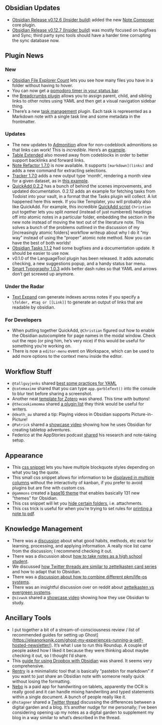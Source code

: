 ## Obsidian Updates
* [Obsidian Release v0.12.6 (Insider build)](https://forum.obsidian.md/t/obsidian-release-v0-12-6-insider-build/19914) added the new [Note Composer](https://help.obsidian.md/Plugins/Note+composer) core plugin. 
* [Obsidian Release v0.12.7 (Insider build)](https://forum.obsidian.md/t/obsidian-release-v0-12-7-insider-build/20004) was mostly focused on bugfixes and Sync; third party sync tools should have a harder time corrupting the sync database now. 
## Plugin News

### New
* [Obsidian File Explorer Count](https://github.com/ozntel/file-explorer-note-count) lets you see how many files you have in a folder without having to hover. 
* You can now get a [pomodoro timer in your status bar](https://github.com/kzhovn/statusbar-pomo-obsidian). 
* the [Breadcrumbs plugin](https://github.com/SkepticMystic/breadcrumbs) allows you to assign parent, child, and sibling links to other notes using YAML and then get a visual navigation sidebar thing. 
* There’s a new [task management](https://github.com/tgrosinger/tq-obsidian) plugin. Each task is represented as a Markdown note with a single task line and some metadata in the frontmatter.

### Updates
* The new updates to [Admonition](https://github.com/valentine195/obsidian-admonition) allow for non-codeblock admonitions so that links can work! This is _incredible_. Here’s an [example](https://www.loom.com/share/730f77bbeeef453f94f22576df7178f4). 
* [Table Extended](https://github.com/alx-plugins/table-extended/releases/tag/1.3.0) also moved away from codeblocks in order to better support backlinks and forward links. 
* [Note Refactor 1.7.0](https://github.com/lynchjames/note-refactor-obsidian/releases/tag/1.7.0) is now available. It supports `[markdown](links)` and adds a new command for extracting selections. 
* [Tracker 1.7.0](https://github.com/pyrochlore/obsidian-tracker) adds a new output type 'month', rendering a month view for a given dataset, as in [this example](https://discord.com/channels/686053708261228577/855181471643861002/856529983031607316). 
* [QuickAdd 0.2.2](https://github.com/chhoumann/quickadd) has a bunch of behind the scenes improvements, and updated documentation. 0.2.12 adds an example for fetching tasks from Todoist into your vault, in a format that the Tasks plugin will collect. A lot happened here this week. If you like Templater, you will probably also like QuickAdd. For example, this incredible [QuickAdd script](https://discord.com/channels/686053708261228577/840286238928797736/855883637367242752) `Christian` put together lets you split _named_ (instead of just numbered) headings off into atomic notes in a particular folder, embedding the section in the new note instead of moving the text out of the literature note. This solves a bunch of the problems outlined in the discussion of my [increasingly atomic folders] workflow writeup about why I do it “my way” instead of using the “proper” atomic note method. Now you can have the best of both worlds! 
* [Obsidian Tasks 1.1.2](https://github.com/schemar/obsidian-tasks/releases/tag/1.1.2) had some bugfixes and a documentation update. It should be easier to use now. 
* v0.1.0 of the LanguageTool plugin has been released. It adds automatic checking, a new suggestions popup, and a handy status bar menu.
* [Smart Typography 1.0.3](https://github.com/mgmeyers/obsidian-smart-typography/releases/tag/1.0.3) adds better dash rules so that YAML and arrows don’t get screwed up anymore. 

### Under the Radar
* [Text Expand]( https://github.com/mrjackphil/obsidian-text-expand) can generate indexes across notes if you specify a `\folder, #tag or [[Link]]` to generate an output of links that are readable by obsidian.

### For Developers
* When putting together QuickAdd, `@Christian` figured out how to enable the Obsidian autocomplete for page names in the modal window. Check out the repo (or ping him, he’s very nice) if this would be useful for something you’re working on. 
* There is now a `editor-menu` event on Workspace, which can be used to add more options to the context menu inside the editor.

## Workflow Stuff
* `@tallguyjenks` shared [best some practices for YAML](http://discordapp.com/channels/686053708261228577/694233507500916796/856218976946618399)
* `@cotemaxime` shared that you can type `app.garbleText()` into the console to blur text before sharing a screenshot. 
* Another neat [template for Zotero](http://discordapp.com/channels/686053708261228577/710585052769157141/856977587976011787) was shared. This time with buttons! 
* `@thecookiemomma` shared [a plugin list](http://discordapp.com/channels/686053708261228577/694233507500916796/858023992743821373) they think would be useful for writers. 
* `@death_au` shared a tip: Playing videos in Obsidian supports Picture-in-Picture! 
* `@Patrick` shared a [showcase video](https://youtu.be/vfGDnIa34ag) showing how he uses Obsidian for creating tabletop adventures. 
* Federico at the AppStories podcast [shared](https://appstories.net/episodes/228/) his research and note-taking setup. 

## Appearance
* This [css snippet](https://forum.obsidian.md/t/css-snippet-for-multiple-blockquote-styles-with-syntax-formatting/19839/8) lets you have multiple blockquote styles depending on what you tag the quote. 
* This small css snippet allows for information to be [displayed in multiple columns](http://discordapp.com/channels/686053708261228577/707816848615407697/856860634884341830) without the interactivity of kanban, if you prefer to avoid plugins but are fine with custom css. 
* `@gammons` created a [base16 theme](https://github.com/gammons/base16-obsidian) that enables basically 131 new "themes" for Obsidian. 
* This css snippet will let you [hide certain folders](https://discord.com/channels/686053708261228577/694233507500916796/845664939292229642), i.e. attachments. 
* This css trick is useful for when you’re trying to set rules for [printing a note to pdf](https://discord.com/channels/686053708261228577/722584061087842365/855105812463616040). 
## Knowledge Management
* There was a [discussion](http://discordapp.com/channels/686053708261228577/722584061087842365/857982337814888508) about what good habits, methods, etc exist for learning, processing, and applying information. A really nice list came from the discussion; I recommend checking it out. 
* There was a discussion about [how to take notes as a high school student](http://discordapp.com/channels/686053708261228577/694233507500916796/855792400278224907). 
* We discussed [how Twitter threads are similar to zettelkasten card series](http://discordapp.com/channels/686053708261228577/710585052769157141/857716879393423371) and how to adapt that to Obsidian. 
* There was a [discussion about how to combine different pkm/life-os systems](https://discord.com/channels/686053708261228577/710585052769157141/856366772130807829). 
* There was an insightful discussion over on reddit about [zettelkasten vs evergreen systems](https://www.reddit.com/r/ObsidianMD/comments/o589cd/is_it_me_or_is_the_zettelkasten_being/). 
* `@sivwuk` shared a [showcase video](https://www.youtube.com/watch?v=_81oIoHMQrQ) showing how they use Obsidian to study. 
## Ancillary Tools
* I put together a bit of a stream-of-consciousness review / list of recommended guides for setting up Ghost](https://eleanorkonik.com/ghost-my-experiences-running-a-self-hosted-newsletter/). It’s what I use to run this Roundup. A couple of people asked how I liked it because they were thinking about maybe checking it out, so I thought I’d share. 
* This [guide for using Dropbox with Obsidian](https://theproductiveengineer.net/ultimate-guide-to-using-dropbox-for-obsidian-notes/) was shared. It seems very comprehensive. 
* [Rentry](https://rentry.org/) is a minimalistic tool that is basically “pastebin for markdown” if you want to just share an Obsidian note with someone really quick without losing the formatting. 
* [Nebo](https://www.nebo.app/features/) is a paid app for handwriting on tablets, apparently the OCR is really good and it can handle mixing handwriting and typed statements within a single document. A bunch of people really like it. 
* `@hstagner` shared a [Twitter thread](https://twitter.com/hstagner/status/1408388869549137921?s=21) discussing the differences between a digital garden and a blog. It’s another nudge for me personally; I’ve been considering opening up my notes as a digital garden to supplement my blog in a way similar to what’s described in the thread. 
